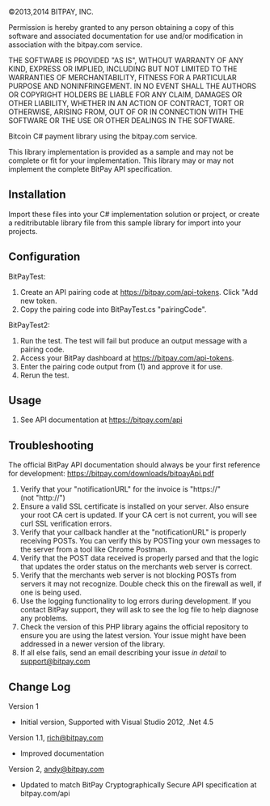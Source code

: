 ©2013,2014 BITPAY, INC.

Permission is hereby granted to any person obtaining a copy of this software
and associated documentation for use and/or modification in association with
the bitpay.com service.

THE SOFTWARE IS PROVIDED "AS IS", WITHOUT WARRANTY OF ANY KIND, EXPRESS OR
IMPLIED, INCLUDING BUT NOT LIMITED TO THE WARRANTIES OF MERCHANTABILITY,
FITNESS FOR A PARTICULAR PURPOSE AND NONINFRINGEMENT. IN NO EVENT SHALL THE
AUTHORS OR COPYRIGHT HOLDERS BE LIABLE FOR ANY CLAIM, DAMAGES OR OTHER
LIABILITY, WHETHER IN AN ACTION OF CONTRACT, TORT OR OTHERWISE, ARISING FROM,
OUT OF OR IN CONNECTION WITH THE SOFTWARE OR THE USE OR OTHER DEALINGS IN
THE SOFTWARE.


Bitcoin C# payment library using the bitpay.com service.

This library implementation is provided as a sample and may not be complete or fit for your implementation.  This library may or may not implement the complete BitPay API specification.

Installation
------------
Import these files into your C# implementation solution or project, or create a reditributable library file from this sample library for import into your projects.


Configuration
-------------

BitPayTest:
1. Create an API pairing code at https://bitpay.com/api-tokens.  Click "Add new token.
2. Copy the pairing code into BitPayTest.cs "pairingCode".

BitPayTest2:
1. Run the test.  The test will fail but produce an output message with a pairing code.
2. Access your BitPay dashboard at https://bitpay.com/api-tokens.
3. Enter the pairing code output from (1) and approve it for use.
4. Rerun the test.


Usage
-----
1. See API documentation at https://bitpay.com/api


Troubleshooting
---------------
The official BitPay API documentation should always be your first reference for development:
https://bitpay.com/downloads/bitpayApi.pdf

1. Verify that your "notificationURL" for the invoice is "https://" (not "http://")
2. Ensure a valid SSL certificate is installed on your server. Also ensure your root CA cert is
   updated. If your CA cert is not current, you will see curl SSL verification errors.
3. Verify that your callback handler at the "notificationURL" is properly receiving POSTs. You
   can verify this by POSTing your own messages to the server from a tool like Chrome Postman.
4. Verify that the POST data received is properly parsed and that the logic that updates the
   order status on the merchants web server is correct.
5. Verify that the merchants web server is not blocking POSTs from servers it may not
   recognize. Double check this on the firewall as well, if one is being used.
6. Use the logging functionality to log errors during development. If you contact BitPay support,
   they will ask to see the log file to help diagnose any problems.
7. Check the version of this PHP library agains the official repository to ensure you are using
   the latest version. Your issue might have been addressed in a newer version of the library.
8. If all else fails, send an email describing your issue *in detail* to support@bitpay.com


Change Log
----------
Version 1
  - Initial version, Supported with Visual Studio 2012, .Net 4.5

Version 1.1, rich@bitpay.com
  - Improved documentation

Version 2, andy@bitpay.com
  - Updated to match BitPay Cryptographically Secure API specification at bitpay.com/api
